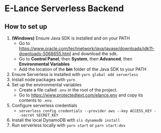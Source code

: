 # E-Lance Serverless Backend

## How to set up
1. **(Windows)** Ensure Java SDK is installed and on your PATH
   * Go to https://www.oracle.com/technetwork/java/javase/downloads/jdk11-downloads-5066655.html and download the sdk.
   * Go to **Control Panel**, then **System**, then **Advanced**, then **Environmental Variables**
   * Add the location of the **bin** folder of the Java SDK to your PATH
1. Ensure Serverless is installed with `yarn global add serverless`
1. Install node packages with `yarn`
1. Set up the environmental variables
    * Create a file called `.env` in the root of the project.
    * Go to https://www.protectedtext.com/elance.env and copy its contents to `.env`.
1. Configure serverless credentials
   * ` serverless config credentials --provider aws --key ACCESS_KEY --secret SECRET_KEY `
1. Install the local DynamoDB with `sls dynamodb install`
1. Run serverless locally with `yarn start` or `yarn start:dev`

